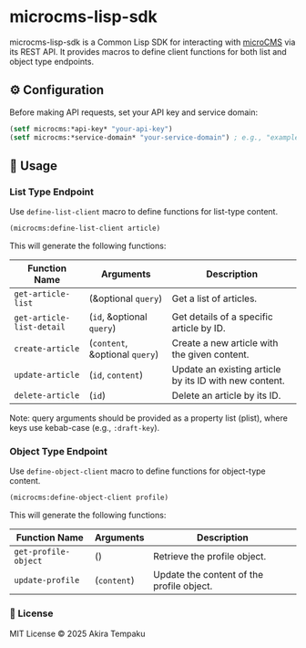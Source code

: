 # microcms-lisp-sdk

microcms-lisp-sdk is a Common Lisp SDK for interacting with [microCMS](https://microcms.io) via its REST API. It provides macros to define client functions for both list and object type endpoints.

## ⚙️ Configuration

Before making API requests, set your API key and service domain:

```lisp
(setf microcms:*api-key* "your-api-key")
(setf microcms:*service-domain* "your-service-domain") ; e.g., "example" for example.microcms.io
```

## 🚀 Usage

### List Type Endpoint

Use `define-list-client` macro to define functions for list-type content.

```lisp
(microcms:define-list-client article)
```
This will generate the following functions:

| Function Name | Arguments | Description |
|---------------|-----------|-------------|
| `get-article-list` | (&optional `query`) | Get a list of articles. |
| `get-article-list-detail` | (`id`, &optional `query`) | Get details of a specific article by ID. |
| `create-article` | (`content`, &optional `query`) | Create a new article with the given content. |
| `update-article` | (`id`, `content`) | Update an existing article by its ID with new content. |
| `delete-article` | (`id`) | Delete an article by its ID. |

Note: query arguments should be provided as a property list (plist), where keys use kebab-case (e.g., `:draft-key`).

### Object Type Endpoint

Use `define-object-client` macro to define functions for object-type content.

```lisp
(microcms:define-object-client profile)
```

This will generate the following functions:

| Function Name | Arguments | Description |
|---------------|-----------|-------------|
| `get-profile-object` | () | Retrieve the profile object. |
| `update-profile` | (`content`) | Update the content of the profile object. |

### 📄 License

MIT License
© 2025 Akira Tempaku
